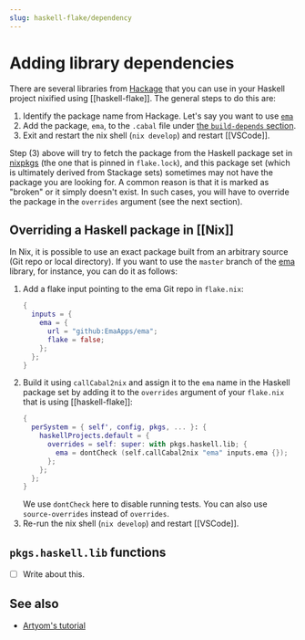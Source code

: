 ```yaml
---
slug: haskell-flake/dependency
---
```


# Adding library dependencies

There are several libraries from [Hackage](https://hackage.haskell.org/) that you can use in your Haskell project nixified using [[haskell-flake]]. The general steps to do this are:

1. Identify the package name from Hackage. Let's say you want to use [`ema`](https://hackage.haskell.org/package/ema)
2. Add the package, `ema`, to the `.cabal` file under [the `build-depends` section](https://cabal.readthedocs.io/en/3.4/cabal-package.html#pkg-field-build-depends).
3. Exit and restart the nix shell (`nix develop`) and restart [[VSCode]]. 

Step (3) above will try to fetch the package from the Haskell package set in [nixpkgs](https://github.com/NixOS/nixpkgs) (the one that is pinned in `flake.lock`), and this package set (which is ultimately derived from Stackage sets) sometimes may not have the package you are looking for. A common reason is that it is marked as "broken" or it simply doesn't exist. In such cases, you will have to override the package in the `overrides` argument (see the next section).

## Overriding a Haskell package in [[Nix]]

In Nix, it is possible to use an exact package built from an arbitrary source (Git repo or local directory). If you want to use the `master` branch of the [ema](https://hackage.haskell.org/package/ema) library, for instance, you can do it as follows:

1. Add a flake input pointing to the ema Git repo in `flake.nix`: 
    ```nix
    {
      inputs = {
        ema = {
          url = "github:EmaApps/ema";
          flake = false;
        };
      };
    }
    ```
1. Build it using `callCabal2nix` and assign it to the `ema` name in the Haskell package set by adding it to the `overrides` argument of your `flake.nix` that is using [[haskell-flake]]:
    ```nix
    {
      perSystem = { self', config, pkgs, ... }: {
        haskellProjects.default = {
          overrides = self: super: with pkgs.haskell.lib; {
            ema = dontCheck (self.callCabal2nix "ema" inputs.ema {}); 
          };
        };
      };
    }
    ```
    We use `dontCheck` here to disable running tests. You can also use `source-overrides` instead of `overrides`.
1. Re-run the nix shell (`nix develop`) and restart [[VSCode]].

## `pkgs.haskell.lib` functions

- [ ] Write about this.

## See also

- [Artyom's tutorial](https://tek.brick.do/how-to-override-dependency-versions-when-building-a-haskell-project-with-nix-K3VXJd8mEKO7) 